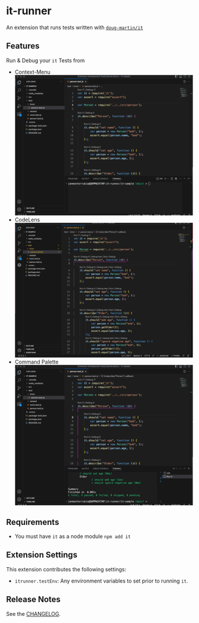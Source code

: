 # it-runner

An extension that runs tests written with [`doug-martin/it`](https://github.com/doug-martin/it)

## Features

Run & Debug your `it` Tests from

- Context-Menu
![](./imgs/run_it_context_menu.gif)
- CodeLens
![](./imgs/run_it_codelens.gif)
- Command Palette
![](./imgs/run_it_command_palette.gif)


## Requirements

* You must have `it` as a node module `npm add it`

## Extension Settings

This extension contributes the following settings:

* `itrunner.testEnv`: Any environment variables to set prior to running `it`.

## Release Notes

See the [CHANGELOG](./CHANGELOG.md).


